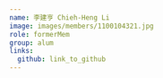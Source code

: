 ```yaml
---
name: 李建亨 Chieh-Heng Li 
image: images/members/1100104321.jpg 
role: formerMem
group: alum
links:
  github: link_to_github 
---
```


